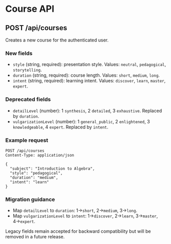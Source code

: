 # Course API

## POST /api/courses

Creates a new course for the authenticated user.

### New fields
- `style` (string, required): presentation style. Values: `neutral`, `pedagogical`, `storytelling`.
- `duration` (string, required): course length. Values: `short`, `medium`, `long`.
- `intent` (string, required): learning intent. Values: `discover`, `learn`, `master`, `expert`.

### Deprecated fields
- `detailLevel` (number): 1 `synthesis`, 2 `detailed`, 3 `exhaustive`. Replaced by `duration`.
- `vulgarizationLevel` (number): 1 `general_public`, 2 `enlightened`, 3 `knowledgeable`, 4 `expert`. Replaced by `intent`.

### Example request

```
POST /api/courses
Content-Type: application/json

{
  "subject": "Introduction to Algebra",
  "style": "pedagogical",
  "duration": "medium",
  "intent": "learn"
}
```

### Migration guidance
- Map `detailLevel` to `duration`: 1→`short`, 2→`medium`, 3→`long`.
- Map `vulgarizationLevel` to `intent`: 1→`discover`, 2→`learn`, 3→`master`, 4→`expert`.

Legacy fields remain accepted for backward compatibility but will be removed in a future release.
